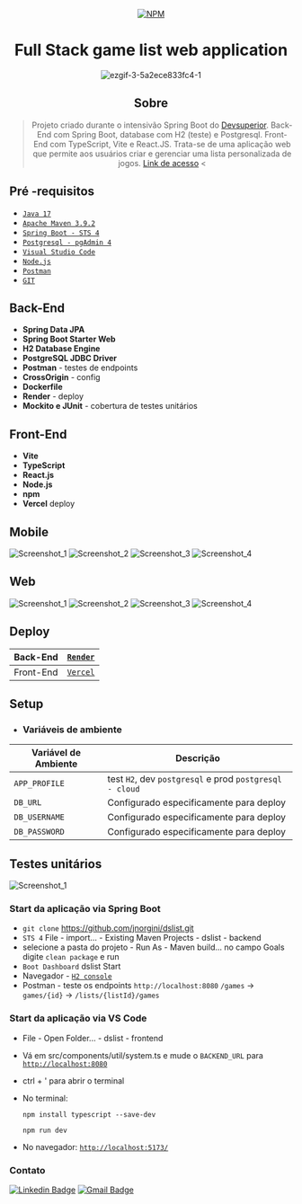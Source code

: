 <div align="center">

[![NPM](https://img.shields.io/npm/l/react)](https://github.com/jnorgini/dslist/blob/master/LICENSE) 
</div>

<div align="center">

# Full Stack game list web application
<div align="center">

![ezgif-3-5a2ece833fc4-1](https://github.com/jnorgini/dslist/assets/114461353/e8693c5f-68ad-47be-9f1d-8d13bde57bdc)

</div>
</div>

<div align="center">

## Sobre

> Projeto criado durante o intensivão Spring Boot do [Devsuperior](https://github.com/devsuperior/).
> Back-End com Spring Boot, database com H2 (teste) e Postgresql. Front-End com TypeScript, Vite e React.JS. Trata-se de uma aplicação web que permite aos usuários criar e gerenciar uma lista personalizada de jogos.
> [Link de acesso](https://dslist.vercel.app/) <

</div>

##  Pré -requisitos

- [ `Java 17` ](https://www.oracle.com/java/technologies/javase/jdk17-archive-downloads.html)
- [ `Apache Maven 3.9.2` ](https://maven.apache.org/download.cgi)
- [ `Spring Boot - STS 4` ](https://spring.io/tools)
- [ `Postgresql - pgAdmin 4` ](https://www.postgresql.org/download/)
- [`Visual Studio Code`](https://code.visualstudio.com/)
- [ `Node.js`](https://nodejs.org/en)
- [`Postman`](https://www.postman.com/)
- [`GIT`](https://git-scm.com/download/win)

## Back-End
- **Spring Data JPA** 
- **Spring Boot Starter Web** 
- **H2 Database Engine**
- **PostgreSQL JDBC Driver**
- **Postman** - testes de endpoints 
- **CrossOrigin** - config
- **Dockerfile**
- **Render** - deploy
- **Mockito e JUnit** - cobertura de testes unitários

## Front-End
- **Vite** 
- **TypeScript**
- **React.js**
- **Node.js**
- **npm**
- **Vercel** deploy

## Mobile

![Screenshot_1](https://github.com/jnorgini/dslist/assets/114461353/00a66cb4-4b7c-4c4b-b6f2-48cdf125cb25)
![Screenshot_2](https://github.com/jnorgini/dslist/assets/114461353/c3dad200-6610-487e-958c-8e680b890769)
![Screenshot_3](https://github.com/jnorgini/dslist/assets/114461353/4ca5ab30-d348-493a-b4bc-a2112d14777f)
![Screenshot_4](https://github.com/jnorgini/dslist/assets/114461353/20ad4289-b941-4378-8a98-afbe415d5f4c)


## Web

![Screenshot_1](https://github.com/jnorgini/dslist/assets/114461353/76bec705-d79f-4f5b-9dfc-f8a398e095e1)
![Screenshot_2](https://github.com/jnorgini/dslist/assets/114461353/e903af71-f3b1-4219-92d6-f5f3f7f92474)
![Screenshot_3](https://github.com/jnorgini/dslist/assets/114461353/7f233bc2-8f32-47b5-b2ea-bf5ddf2d50c8)
![Screenshot_4](https://github.com/jnorgini/dslist/assets/114461353/50bc0b63-21f3-4c76-9bf2-cf8aa0393439)


## Deploy


| Back-End  | [``Render``](https://render.com/)                                                        |
|-----------|-----------------------------------------------------------------------|
| Front-End | [``Vercel``](https://vercel.com/)                                                        |


## Setup

- ### Variáveis de ambiente

| Variável de Ambiente  | Descrição                                                                      |
|-----------------------|--------------------------------------------------------------------------------|
| `APP_PROFILE`          | test `H2`, dev `postgresql` e prod `postgresql - cloud` |
| `DB_URL`          | Configurado especificamente para deploy     |
| `DB_USERNAME`         | Configurado especificamente para deploy               |
| `DB_PASSWORD`         | Configurado especificamente para deploy                   |

## Testes unitários

![Screenshot_1](https://github.com/jnorgini/dslist/assets/114461353/96a7b543-451f-46bb-84af-84286eea0da1)

### Start da aplicação via Spring Boot
- `git clone` https://github.com/jnorgini/dslist.git
- `STS 4` File - import... - Existing Maven Projects - dslist - backend
- selecione a pasta do projeto - Run As - Maven build... no campo Goals digite `clean package` e run
- `Boot Dashboard` dslist Start
- Navegador - [`H2 console`](http://localhost:8080/h2-console/)
- Postman - teste os endpoints `http://localhost:8080` `/games` -> `games/{id}` -> `/lists/{listId}/games`

### Start da aplicação via VS Code
- File - Open Folder... - dslist - frontend
- Vá em src/components/util/system.ts e mude o `BACKEND_URL` para [``http://localhost:8080``](http://localhost:8080)
- ctrl + ' para abrir o terminal
- No terminal:
  ```
  npm install typescript --save-dev
  ```

  ```
  npm run dev
  ```
- No navegador:
  [``http://localhost:5173/``](http://localhost:5173/)

### Contato
[![Linkedin Badge](https://img.shields.io/badge/-LinkedIn-6633cc?style=flat-square&logo=Linkedin&logoColor=white&link=https://www.linkedin.com/in/juliana-norgini)](https://www.linkedin.com/in/juliana-norgini)
[![Gmail Badge](https://img.shields.io/badge/-jnorgini@gmail.com-6633cc?style=flat-square&logo=Gmail&logoColor=white&link=mailto:jnorgini@gmail.com)](mailto:jnorgini@gmail.com)
